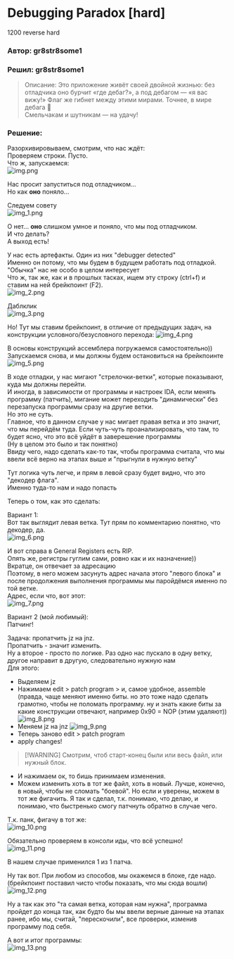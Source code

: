 # Debugging Paradox [hard]
1200
reverse hard

### Автор: gr8str8some1
### Решил: gr8str8some1

> Описание: Это приложение живёт своей двойной жизнью: без отладчика оно бурчит «где дебаг?», а под дебагом — «я вас вижу!» Флаг же гибнет между этими мирами. Точнее, в мире дебага 🙂<br>
Смельчакам и шутникам — на удачу!

### Решение:
Разорхивировываем, смотрим, что нас ждёт:<br>
Проверяем строки. Пусто.<br>
Что ж, запускаемся:<br>
![img.png](images/img.png)

Нас просит запуститься под отладчиком...<br>
Но как **оно** поняло...<br>

Следуем совету<br>
![img_1.png](images/img_1.png)

О нет... **оно** слишком умное и поняло, что мы под отладчиком.<br>
И что делать?<br>
А выход есть!<br>

У нас есть артефакты. Один из них "debugger detected"<br>
Именно он потому, что мы будем в будущем работать под отладкой. "Обычка" нас не особо в целом интересует<br>
Что ж, так же, как и в прошлых тасках, ищем эту строку (ctrl+f) и ставим на ней брейкпоинт (F2).<br>
![img_2.png](images/img_2.png)

Даблклик<br>
![img_3.png](images/img_3.png)

Но! Тут мы ставим брейкпоинт, в отличие от предыдущих задач, на конструкции условного/безусловного перехода:
![img_4.png](images/img_4.png)

В основы конструкций ассемблера погружаемся самостоятельно))<br>
Запускаемся снова, и мы должны будем остановиться на брейкпоинте<br>
![img_5.png](images/img_5.png)

В ходе отладки, у нас мигают "стрелочки-ветки", которые показывают, куда мы должны перейти. <br>
И иногда, в зависимости от программы и настроек IDA, если менять программу (патчить), мигание может переходить "динамически" без перезапуска программы сразу на другие ветки.<br>
Но это не суть. <br>
Главное, что в данном случае у нас мигает правая ветка и это значит, что мы перейдём туда. Если чуть-чуть проанализировать, что там, то будет ясно, что это всё уйдёт в заверешение программы <br>
(Ну в целом это было и так понятно)<br>
Ввиду чего, надо сделать как-то так, чтобы программа считала, что мы ввели всё верно на этапах выше и "прыгнули в нужную ветку"<br>

Тут логика чуть легче, и прям в левой сразу будет видно, что это "декодер флага".<br>
Именно туда-то нам и надо попасть<br>

Теперь о том, как это сделать:<br>

Вариант 1:<br>
Вот так выглядит левая ветка. Тут прям по комментарию понятно, что декодер, да.<br>
![img_6.png](images/img_6.png)

И вот справа в General Registers есть RIP.<br>
Опять же, регистры гуглим сами, ровно как и их назначение))<br>
Вкратце, он отвечает за адресацию<br>
Поэтому, в него можем засунуть адрес начала этого "левого блока" и после продолжения выполнения программы мы паройдёмся именно по той ветке.<br>
Адрес, если что, вот этот:<br>
![img_7.png](images/img_7.png)

Вариант 2 (мой любимый):<br>
Патчинг!<br>

Задача: пропатчить jz на jnz.<br>
Пропатчить - значит изменить.<br>
Ну а второе - просто по логике. Раз одно нас пускало в одну ветку, другое направит в другую, следовательно нужную нам<br>
Для этого:<br>
- Выделяем jz<br>
- Нажимаем edit > patch program > и, самое удобное, assemble (правда, чаще меняют именно биты. но это тоже надо сделать грамотно, чтобы не поломать программу. ну и знать какие биты за какие конструкции отвечают, например 0x90 = NOP (этим удаляют))<br>
![img_8.png](images/img_8.png)
- Меняем jz на jnz
![img_9.png](images/img_9.png)
- Теперь заново edit > patch program
- apply changes!
> [!WARNING] Смотрим, чтоб старт-конец были или весь файл, или нужный блок.
- И нажимаем ок, то бишь принимаем изменения.<br>
- Можем изменить хоть в тот же файл, хоть в новый. Лучше, конечно, в новый, чтобы не сломать "боевой". Но если и уверены, можем в тот же фигачить. Я так и сделал, т.к. понимаю, что делаю, и понимаю, что быстренько смогу патчнуть обратно в случае чего.<br>

Т.к. панк, фигачу в тот же: <br>
![img_10.png](images/img_10.png)

Обязательно проверяем в консоли иды, что всё успешно!<br>
![img_11.png](images/img_11.png)

В нашем случае применился 1 из 1 патча. <br>

Ну так вот. При любом из способов, мы окажемся в блоке, где надо. (брейкпоинт поставил чисто чтобы показать, что мы сюда вошли)<br>
![img_12.png](images/img_12.png)

Ну а так как это "та самая ветка, которая нам нужна", программа пройдет до конца так, как будто бы мы ввели верные данные на этапах ранее, ибо мы, считай, "перескочили", все проверки, изменив программу под себя.<br>

А вот и итог программы:<br>
![img_13.png](images/img_13.png)